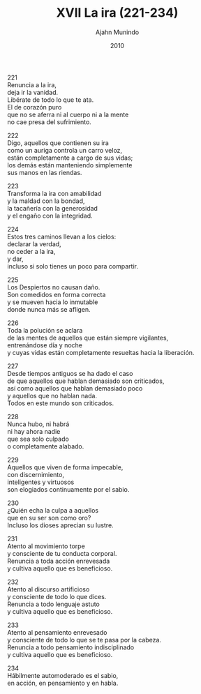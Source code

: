 ﻿---
author: "Ajahn Munindo"
title: "XVII La ira (221-234)"
booktitle: "Un Dhammapada para la Contemplación"
source: "https://forestsangha.org/teachings/books/un-dhammapada-para-la-contemplacion?language=Espa%C3%B1ol"
license: "BY-NC-ND"
publisher: "dhammamagga"
date: 2010
pubyear: 2010-2019 
weight: 17
draft: false
---  

221  
Renuncia a la ira,  
deja ir la vanidad.  
Libérate de todo lo que te ata.  
El de corazón puro  
que no se aferra ni al cuerpo ni a la mente  
no cae presa del sufrimiento.  

222  
Digo, aquellos que contienen su ira  
como un auriga controla un carro veloz,  
están completamente a cargo de sus vidas;  
los demás están manteniendo simplemente  
sus manos en las riendas.  

223  
Transforma la ira con amabilidad  
y la maldad con la bondad,  
la tacañería con la generosidad  
y el engaño con la integridad.  

224  
Estos tres caminos llevan a los cielos:  
declarar la verdad,  
no ceder a la ira,  
y dar,  
incluso si solo tienes un poco para compartir.  

225  
Los Despiertos no causan daño.  
Son comedidos en forma correcta  
y se mueven hacia lo inmutable  
donde nunca más se afligen.  

226  
Toda la polución se aclara  
de las mentes de aquellos que están siempre vigilantes,  
entrenándose día y noche  
y cuyas vidas están completamente resueltas hacia la liberación.  

227  
Desde tiempos antiguos se ha dado el caso  
de que aquellos que hablan demasiado son criticados,  
así como aquellos que hablan demasiado poco  
y aquellos que no hablan nada.  
Todos en este mundo son criticados.  

228  
Nunca hubo, ni habrá  
ni hay ahora nadie   
que sea solo culpado  
o completamente alabado.  

229  
Aquellos que viven de forma impecable,  
con discernimiento,  
inteligentes y virtuosos  
son elogiados continuamente por el sabio.  

230  
¿Quién echa la culpa a aquellos  
que en su ser son como oro?  
Incluso los dioses aprecian su lustre.  

231  
Atento al movimiento torpe  
y consciente de tu conducta corporal.  
Renuncia a toda acción enrevesada  
y cultiva aquello que es beneficioso.  

232  
Atento al discurso artificioso  
y consciente de todo lo que dices.  
Renuncia a todo lenguaje astuto  
y cultiva aquello que es beneficioso.  

233  
Atento al pensamiento enrevesado  
y consciente de todo lo que se te pasa por la cabeza.  
Renuncia a todo pensamiento indisciplinado  
y cultiva aquello que es beneficioso.  

234  
Hábilmente automoderado es el sabio,  
en acción, en pensamiento y en habla.  
